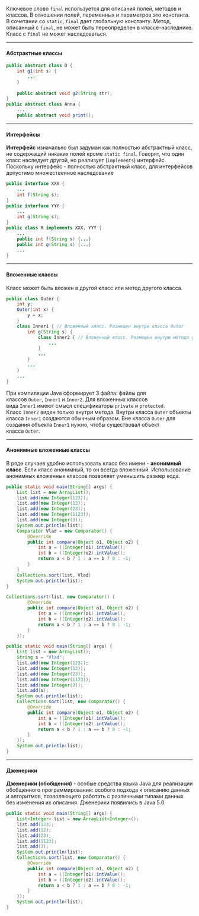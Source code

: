 Ключевое слово `final` используется для описания полей, методов и классов. В отношении полей, переменных и параметров это константа. В сочетании со `static`, `final` дает глобальную константу. Метод, описанный с `final`, не может быть переопределен в классе-наследнике. Класс с `final` не может наследоваться.

---
#### Абстрактные классы
```java
public abstract class D {
	int g1(int s) {
		...
	}
	
	public abstract void g2(String str);
}
public abstract class Anna {
	...
	public abstract void print();
```

---
#### Интерфейсы
**Интерфейс** изначально был задуман как полностью абстрактный класс, не содержащий никаких полей кроме `static final`. Говорят, что один класс наследует другой, но реализует (`implements`) интерфейс. Поскольку интерфейс - полностью абстрактный класс, для интерфейсов допустимо множественное наследование

```java
public interface XXX {
	...
	int f(String s);
}
public interface YYY {
	...
	int g(String s);
}
public class R implements XXX, YYY {
	...
	public int f(String s) {...}
	public int g(String s) {...}
	...
}
```

---
#### Вложенные классы
Класс может быть вложен в другой класс или метод другого класса.

```java
public class Outer {
	int y;
	Outer(int x) {
		y = x;
	}
	class Inner1 { // Вложенный класс. Размещен внутри класса Outer
		int g(String s) {
			class Inner2 { // Вложенный класс. Размещен внутри метода g класса Outer
				...
			}
			...
		}
		...
	}
	...
}
```

При компиляции Java сформирует 3 файла: файлы для классов `Outer`, `Inner1` и `Inner2`. Для вложенных классов вида `Inner1` имеют смысл спецификаторы `private` и `protected`. Класс `Inner2` виден только внутри метода. Внутри класса `Outer` объекты класса `Inner1` создаются обычным образом. Вне класса `Outer` для создания объекта `Inner1` нужно, чтобы существовал объект класса `Outer`.

---
#### Анонимные вложенные классы
В ряде случаев удобно использовать класс без имени - **анонимный класс**. Если класс анонимный, то он всегда вложенный. Использование анонимных вложенных классов позволяет уменьшить размер кода.

```java
public static void main(String[] args) {
	List list = new ArrayList();
	list.add(new Integer(123));
	list.add(new Integer(12));
	list.add(new Integer(23));
	list.add(new Integer(1123));
	list.add(new Integer(3));
	System.out.println(list);
	Comparator Vlad = new Comparator() {
		@Override
		public int compare(Object o1, Object o2) {
			int a = ((Integer)o1).intValue();
			int b = ((Integer)o2).intValue();
			return a < b ? 1 : a == b ? 0 : -1;
		}
	}
	Collections.sort(list, Vlad)
	System.out.println(list);
}

Collections.sort(list, new Comparator() {
		@Override
		public int compare(Object o1, Object o2) {
			int a = ((Integer)o1).intValue();
			int b = ((Integer)o2).intValue();
			return a < b ? 1 : a == b ? 0 : -1;
		}
	});

public static void main(String[] args) {
	List list = new ArrayList();
	String s = "Vlad";
	list.add(new Integer(123));
	list.add(new Integer(12));
	list.add(new Integer(23));
	list.add(new Integer(1123));
	list.add(new Integer(3));
	list.add(s);
	System.out.println(list);
	Collections.sort(list, new Comparator() {
		@Override
		public int compare(Object o1, Object o2) {
			int a = ((Integer)o1).intValue();
			int b = ((Integer)o2).intValue();
			return a < b ? 1 : a == b ? 0 : -1;
		}
	});
	System.out.println(list);
}
```

---
#### Дженерики
**Дженерики (обобщения)** - особые средства языка Java для реализации обобщенного программирования: особого подхода к описанию данных и алгоритмов, позволяющего работать с различными типами данных без изменения их описания. Дженерики появились в Java 5.0.

```java
public static void main(String[] args) {
	List<Integer> list = new ArrayList<Integer>();
	list.add(123);
	list.add(12);
	list.add(23);
	list.add(1123);
	list.add(3);
	System.out.println(list);
	Collections.sort(list, new Comparator() {
		@Override
		public int compare(Object o1, Object o2) {
			int a = ((Integer)o1).intValue();
			int b = ((Integer)o2).intValue();
			return a < b ? 1 : a == b ? 0 : -1;
		}
	});
	System.out.println(list);
}
```